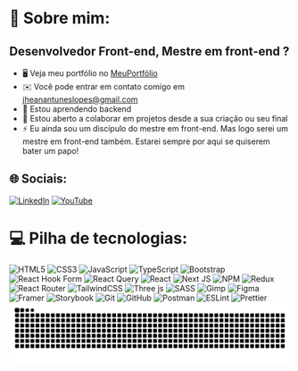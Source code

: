 👋 Sobre mim:
======================

Desenvolvedor Front-end, Mestre em front-end ?
----------------------------------------------

* 🖥️  Veja meu portfólio no [MeuPortfólio](http://https://portfolio-jheanantunes-projects.vercel.app/)
* ✉️  Você pode entrar em contato comigo em [jheanantuneslopes@gmail.com](mailto:jheanantuneslopes@gmail.com)
* 🧠  Estou aprendendo backend
* 🤝  Estou aberto a colaborar em projetos desde a sua criação ou seu final
* ⚡  Eu ainda sou um discípulo do mestre em front-end. Mas logo serei um mestre em front-end também. Estarei sempre por aqui se quiserem bater um papo!

## 🌐 Sociais:
[![LinkedIn](https://img.shields.io/badge/LinkedIn-%230077B5.svg?logo=linkedin&logoColor=white)](https://linkedin.com/in/jhean-antunes-lopes/) [![YouTube](https://img.shields.io/badge/YouTube-%23FF0000.svg?logo=YouTube&logoColor=white)](https://youtube.com/@jheanantuneslopes) 

# 💻 Pilha de tecnologias:
![HTML5](https://img.shields.io/badge/html5-%23E34F26.svg?style=for-the-badge&logo=html5&logoColor=white) ![CSS3](https://img.shields.io/badge/css3-%231572B6.svg?style=for-the-badge&logo=css3&logoColor=white) ![JavaScript](https://img.shields.io/badge/javascript-%23323330.svg?style=for-the-badge&logo=javascript&logoColor=%23F7DF1E) ![TypeScript](https://img.shields.io/badge/typescript-%23007ACC.svg?style=for-the-badge&logo=typescript&logoColor=white) ![Bootstrap](https://img.shields.io/badge/bootstrap-%238511FA.svg?style=for-the-badge&logo=bootstrap&logoColor=white) ![React Hook Form](https://img.shields.io/badge/React%20Hook%20Form-%23EC5990.svg?style=for-the-badge&logo=reacthookform&logoColor=white) ![React Query](https://img.shields.io/badge/-React%20Query-FF4154?style=for-the-badge&logo=react%20query&logoColor=white) ![React](https://img.shields.io/badge/react-%2320232a.svg?style=for-the-badge&logo=react&logoColor=%2361DAFB) ![Next JS](https://img.shields.io/badge/Next-black?style=for-the-badge&logo=next.js&logoColor=white) ![NPM](https://img.shields.io/badge/NPM-%23CB3837.svg?style=for-the-badge&logo=npm&logoColor=white) ![Redux](https://img.shields.io/badge/redux-%23593d88.svg?style=for-the-badge&logo=redux&logoColor=white) ![React Router](https://img.shields.io/badge/React_Router-CA4245?style=for-the-badge&logo=react-router&logoColor=white) ![TailwindCSS](https://img.shields.io/badge/tailwindcss-%2338B2AC.svg?style=for-the-badge&logo=tailwind-css&logoColor=white) ![Three js](https://img.shields.io/badge/threejs-black?style=for-the-badge&logo=three.js&logoColor=white) ![SASS](https://img.shields.io/badge/SASS-hotpink.svg?style=for-the-badge&logo=SASS&logoColor=white) ![Gimp](https://img.shields.io/badge/Gimp-657D8B?style=for-the-badge&logo=gimp&logoColor=FFFFFF) ![Figma](https://img.shields.io/badge/figma-%23F24E1E.svg?style=for-the-badge&logo=figma&logoColor=white) ![Framer](https://img.shields.io/badge/Framer-black?style=for-the-badge&logo=framer&logoColor=blue) ![Storybook](https://img.shields.io/badge/-Storybook-FF4785?style=for-the-badge&logo=storybook&logoColor=white) ![Git](https://img.shields.io/badge/git-%23F05033.svg?style=for-the-badge&logo=git&logoColor=white) ![GitHub](https://img.shields.io/badge/github-%23121011.svg?style=for-the-badge&logo=github&logoColor=white) ![Postman](https://img.shields.io/badge/Postman-FF6C37?style=for-the-badge&logo=postman&logoColor=white) ![ESLint](https://img.shields.io/badge/ESLint-4B3263?style=for-the-badge&logo=eslint&logoColor=white) ![Prettier](https://img.shields.io/badge/prettier-%23F7B93E.svg?style=for-the-badge&logo=prettier&logoColor=black)
<picture align="center">
  <source media="(prefers-color-scheme: dark)" srcset="https://raw.githubusercontent.com/JheanAntunes/JheanAntunes/output/github-contribution-grid-snake-dark.svg">
  <source media="(prefers-color-scheme: light)" srcset="https://raw.githubusercontent.com/JheanAntunes/JheanAntunes/output/github-contribution-grid-snake-dark.svg">
  <img align="center" alt="github contribution grid snake animation" src="https://raw.githubusercontent.com/JheanAntunes/JheanAntunes/output/github-contribution-grid-snake.svg">
</picture>

<!-- Proudly created with GPRM ( https://gprm.itsvg.in ) -->
